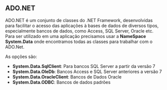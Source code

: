 ## ADO.NET

ADO.NET é um conjunto de classes do .NET Framework, desenvolvidas para facilitar o acesso das aplicações à bases de dados de diversos tipos, especialmente bancos de dados, como Access, SQL Server, Oracle etc. Para ser utilizado em uma aplicação precisamos usar a **NameSpace System.Data** onde encontramos todas as classes para trabalhar com o ADO.Net.

As opções são:

- **System.Data.SqlClient**: Para bancos SQL Server a partir da versão 7
- **System.Data.OleDb**: Bancos Access e SQL Server anteriores a versão 7
- **System.Data.OracleClient**: Bancos de Dados Oracle
- **System.Data.ODBC**: Bancos de dados padrões